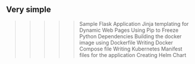 ## Very simple 
>>>>> Sample Flask Application
>>>>> Jinja templating for Dynamic Web Pages
>>>>> Using Pip to Freeze Python Dependencies
>>>>> Building the docker image using Dockerfile
>>>>> Writing Docker Compose file
>>>>> Writing Kubernetes Manifest files for the application
>>>>> Creating Helm Chart
